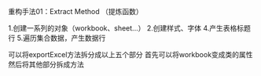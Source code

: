 重构手法01：Extract Method （提炼函数）

1.创建一系列的对象（workbook、sheet...）
2.创建样式、字体
4.产生表格标题行
5.遍历集合数据，产生数据行

可以将exportExcel方法拆分成以上五个部分
首先可以将workbook变成类的属性
然后将其他部分拆成方法